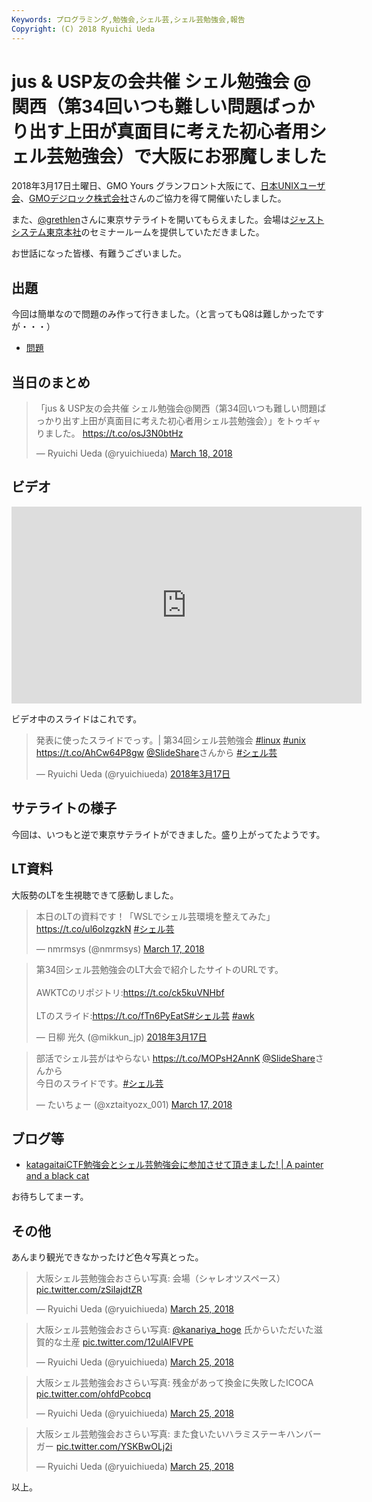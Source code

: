 ```yaml
---
Keywords: プログラミング,勉強会,シェル芸,シェル芸勉強会,報告
Copyright: (C) 2018 Ryuichi Ueda
---
```


# jus & USP友の会共催 シェル勉強会 @関西（第34回いつも難しい問題ばっかり出す上田が真面目に考えた初心者用シェル芸勉強会）で大阪にお邪魔しました


2018年3月17日土曜日、GMO Yours グランフロント大阪にて、[日本UNIXユーザ会](https://www.jus.or.jp/)、[GMOデジロック株式会社](https://www.digirock.co.jp/)さんのご協力を得て開催いたしました。

また、[@grethlen](https://twitter.com/grethlen)さんに東京サテライトを開いてもらえました。会場は[ジャストシステム東京本社](https://www.justsystems.com/jp/just/map-tokyo.html)のセミナールームを提供していただきました。

お世話になった皆様、有難うございました。

## 出題

今回は簡単なので問題のみ作って行きました。（と言ってもQ8は難しかったですが・・・）

* [問題](/?post=20180317_shellgei_34)

## 当日のまとめ

<blockquote class="twitter-tweet" data-partner="tweetdeck"><p lang="ja" dir="ltr">「jus &amp; USP友の会共催 シェル勉強会@関西（第34回いつも難しい問題ばっかり出す上田が真面目に考えた初心者用シェル芸勉強会）」をトゥギャりました。 <a href="https://t.co/osJ3N0btHz">https://t.co/osJ3N0btHz</a></p>&mdash; Ryuichi Ueda (@ryuichiueda) <a href="https://twitter.com/ryuichiueda/status/975184136393572352?ref_src=twsrc%5Etfw">March 18, 2018</a></blockquote>
<script async src="https://platform.twitter.com/widgets.js" charset="utf-8"></script>

## ビデオ

<iframe width="560" height="315" src="https://www.youtube.com/embed/_k_P0kW4bVw" frameborder="0" allow="autoplay; encrypted-media" allowfullscreen></iframe>

ビデオ中のスライドはこれです。

<blockquote class="twitter-tweet" data-lang="ja"><p lang="ja" dir="ltr">発表に使ったスライドでっす。| 第34回シェル芸勉強会 <a href="https://twitter.com/hashtag/linux?src=hash&amp;ref_src=twsrc%5Etfw">#linux</a> <a href="https://twitter.com/hashtag/unix?src=hash&amp;ref_src=twsrc%5Etfw">#unix</a> <a href="https://t.co/AhCw64P8gw">https://t.co/AhCw64P8gw</a> <a href="https://twitter.com/SlideShare?ref_src=twsrc%5Etfw">@SlideShare</a>さんから <a href="https://twitter.com/hashtag/%E3%82%B7%E3%82%A7%E3%83%AB%E8%8A%B8?src=hash&amp;ref_src=twsrc%5Etfw">#シェル芸</a></p>&mdash; Ryuichi Ueda (@ryuichiueda) <a href="https://twitter.com/ryuichiueda/status/975032562144825344?ref_src=twsrc%5Etfw">2018年3月17日</a></blockquote>
<script async src="https://platform.twitter.com/widgets.js" charset="utf-8"></script>


## サテライトの様子

今回は、いつもと逆で東京サテライトができました。盛り上がってたようです。

## LT資料

大阪勢のLTを生視聴できて感動しました。

<blockquote class="twitter-tweet" data-partner="tweetdeck"><p lang="ja" dir="ltr">本日のLTの資料です！「WSLでシェル芸環境を整えてみた」 <a href="https://t.co/ul6olzgzkN">https://t.co/ul6olzgzkN</a> <a href="https://twitter.com/hashtag/%E3%82%B7%E3%82%A7%E3%83%AB%E8%8A%B8?src=hash&amp;ref_src=twsrc%5Etfw">#シェル芸</a></p>&mdash; nmrmsys (@nmrmsys) <a href="https://twitter.com/nmrmsys/status/974931743831556096?ref_src=twsrc%5Etfw">March 17, 2018</a></blockquote>
<script async src="https://platform.twitter.com/widgets.js" charset="utf-8"></script>

<blockquote class="twitter-tweet" data-lang="ja"><p lang="ja" dir="ltr">第34回シェル芸勉強会のLT大会で紹介したサイトのURLです。<br><br>AWKTCのリポジトリ:<a href="https://t.co/ck5kuVNHbf">https://t.co/ck5kuVNHbf</a><br><br>LTのスライド:<a href="https://t.co/fTn6PyEatS">https://t.co/fTn6PyEatS</a><a href="https://twitter.com/hashtag/%E3%82%B7%E3%82%A7%E3%83%AB%E8%8A%B8?src=hash&amp;ref_src=twsrc%5Etfw">#シェル芸</a> <a href="https://twitter.com/hashtag/awk?src=hash&amp;ref_src=twsrc%5Etfw">#awk</a></p>&mdash; 日柳 光久 (@mikkun_jp) <a href="https://twitter.com/mikkun_jp/status/974933549164904448?ref_src=twsrc%5Etfw">2018年3月17日</a></blockquote>
<script async src="https://platform.twitter.com/widgets.js" charset="utf-8"></script>

<blockquote class="twitter-tweet" data-partner="tweetdeck"><p lang="ja" dir="ltr">部活でシェル芸がはやらない <a href="https://t.co/MOPsH2AnnK">https://t.co/MOPsH2AnnK</a> <a href="https://twitter.com/SlideShare?ref_src=twsrc%5Etfw">@SlideShare</a>さんから<br>今日のスライドです。<a href="https://twitter.com/hashtag/%E3%82%B7%E3%82%A7%E3%83%AB%E8%8A%B8?src=hash&amp;ref_src=twsrc%5Etfw">#シェル芸</a></p>&mdash; たいちょー (@xztaityozx_001) <a href="https://twitter.com/xztaityozx_001/status/974977798564495360?ref_src=twsrc%5Etfw">March 17, 2018</a></blockquote>
<script async src="https://platform.twitter.com/widgets.js" charset="utf-8"></script>




## ブログ等

* [katagaitaiCTF勉強会とシェル芸勉強会に参加させて頂きました! | A painter and a black cat](http://www.raintrees.net/news/120#jus-amp-USP%E5%8F%8B%E3%81%AE%E4%BC%9A%E5%85%B1%E5%82%AC-%E3%82%B7%E3%82%A7%E3%83%AB%E5%8B%89%E5%BC%B7%E4%BC%9A-%E9%96%A2%E8%A5%BF%E7%AC%AC34%E5%9B%9E%E3%81%84%E3%81%A4%E3%82%82%E9%9B%A3%E3%81%97%E3%81%84%E5%95%8F%E9%A1%8C%E3%81%B0%E3%81%A3%E3%81%8B%E3%82%8A%E5%87%BA%E3%81%99%E4%B8%8A%E7%94%B0%E3%81%8C%E7%9C%9F%E9%9D%A2%E7%9B%AE%E3%81%AB%E8%80%83%E3%81%88%E3%81%9F%E5%88%9D%E5%BF%83%E8%80%85%E7%94%A8%E3%82%B7%E3%82%A7%E3%83%AB%E8%8A%B8%E5%8B%89%E5%BC%B7%E4%BC%9A)

お待ちしてまーす。

## その他

あんまり観光できなかったけど色々写真とった。

<blockquote class="twitter-tweet" data-partner="tweetdeck"><p lang="ja" dir="ltr">大阪シェル芸勉強会おさらい写真: 会場（シャレオツスペース） <a href="https://t.co/zSiIajdtZR">pic.twitter.com/zSiIajdtZR</a></p>&mdash; Ryuichi Ueda (@ryuichiueda) <a href="https://twitter.com/ryuichiueda/status/977715601840906240?ref_src=twsrc%5Etfw">March 25, 2018</a></blockquote>
<script async src="https://platform.twitter.com/widgets.js" charset="utf-8"></script>

<blockquote class="twitter-tweet" data-partner="tweetdeck"><p lang="ja" dir="ltr">大阪シェル芸勉強会おさらい写真: <a href="https://twitter.com/kanariya_hoge?ref_src=twsrc%5Etfw">@kanariya_hoge</a> 氏からいただいた滋賀的な土産 <a href="https://t.co/12ulAIFVPE">pic.twitter.com/12ulAIFVPE</a></p>&mdash; Ryuichi Ueda (@ryuichiueda) <a href="https://twitter.com/ryuichiueda/status/977715873359085569?ref_src=twsrc%5Etfw">March 25, 2018</a></blockquote>
<script async src="https://platform.twitter.com/widgets.js" charset="utf-8"></script>

<blockquote class="twitter-tweet" data-partner="tweetdeck"><p lang="ja" dir="ltr">大阪シェル芸勉強会おさらい写真: 残金があって換金に失敗したICOCA <a href="https://t.co/ohfdPcobcq">pic.twitter.com/ohfdPcobcq</a></p>&mdash; Ryuichi Ueda (@ryuichiueda) <a href="https://twitter.com/ryuichiueda/status/977716355339137024?ref_src=twsrc%5Etfw">March 25, 2018</a></blockquote>
<script async src="https://platform.twitter.com/widgets.js" charset="utf-8"></script>

<blockquote class="twitter-tweet" data-partner="tweetdeck"><p lang="ja" dir="ltr">大阪シェル芸勉強会おさらい写真: また食いたいハラミステーキハンバーガー <a href="https://t.co/YSKBwOLj2i">pic.twitter.com/YSKBwOLj2i</a></p>&mdash; Ryuichi Ueda (@ryuichiueda) <a href="https://twitter.com/ryuichiueda/status/977717322889674752?ref_src=twsrc%5Etfw">March 25, 2018</a></blockquote>
<script async src="https://platform.twitter.com/widgets.js" charset="utf-8"></script>



以上。
